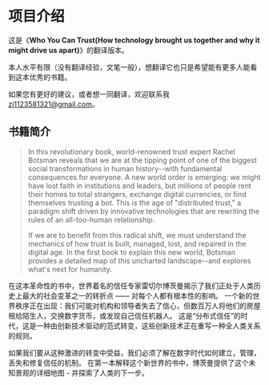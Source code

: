 # 项目介绍

这是《**Who You Can Trust(How technology brought us together and why it might drive us apart)**》的翻译版本。

本人水平有限（没有翻译经验，文笔一般），想翻译它也只是希望能有更多人能看到这本优秀的书籍。

如果您有更好的建议，或者想一同翻译，欢迎联系我 zj1123581321@gmail.com。

## 书籍简介

> In this revolutionary book, world-renowned trust expert Rachel Botsman reveals that we are at the tipping point of one of the biggest social transformations in human history--with fundamental consequences for everyone. A new world order is emerging: we might have lost faith in institutions and leaders, but millions of people rent their homes to total strangers, exchange digital currencies, or find themselves trusting a bot. This is the age of "distributed trust," a paradigm shift driven by innovative technologies that are rewriting the rules of an all-too-human relationship.
>
>If we are to benefit from this radical shift, we must understand the mechanics of how trust is built, managed, lost, and repaired in the digital age. In the first book to explain this new world, Botsman provides a detailed map of this uncharted landscape--and explores what's next for humanity.

在这本革命性的书中，世界着名的信任专家雷切尔博茨曼揭示了我们正处于人类历史上最大的社会变革之一的转折点 —— 对每个人都有根本性的影响。 一个新的世界秩序正在出现：我们可能对机构和领导者失去了信心，但数百万人将他们的房屋租给陌生人，交换数字货币，或发现自己信任机器人。 这是“分布式信任”的时代，这是一种由创新技术驱动的范式转变，这些创新技术正在重写一种全人类关系的规则。

如果我们要从这种激进的转变中受益，我们必须了解在数字时代如何建立，管理，丢失和修复信任的机制。 在第一本解释这个新世界的书中，博茨曼提供了这个未知景观的详细地图 - 并探索了人类的下一步。
